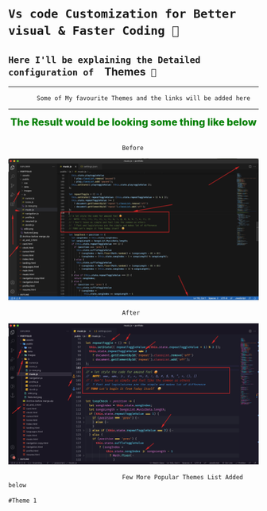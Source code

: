 
# `Vs code Customization for Better visual & Faster Coding 💯`

## `Here I'll be explaining the Detailed configuration of  `Themes` 🤤`

---

```
        Some of My favourite Themes and the links will be added here
```

<!--  The Result would be looking some thing like below -->

---

<div style="text-align:center;font-weight:800;font-size:20px;color:green">The Result would be looking some thing like below </div>
<br />

```
                                Before
```

<img src="./Content/Screens/VS code default.png" alt="Getting Started" />

<!-- h1: 32px, h2: 24px, h3: 18.72px, h4: 16px, h5: 13.28px, h6: 12px -->

```
                                After
```

<img src="./Content/Screens/full VS code SS.png" alt="Getting Started" />

```
                                Few More Popular Themes List Added below
```

`#Theme 1`

<!-- SS of theme one view and plugin look  -->

<!-- Link to it to download -->

<!-- If required setup explaination -->

